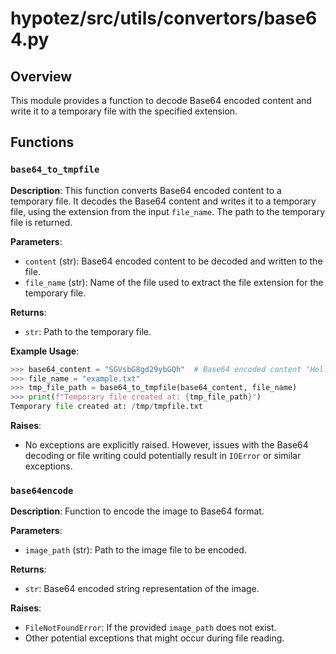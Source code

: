 # hypotez/src/utils/convertors/base64.py

## Overview

This module provides a function to decode Base64 encoded content and write it to a temporary file with the specified extension.


## Functions

### `base64_to_tmpfile`

**Description**: This function converts Base64 encoded content to a temporary file. It decodes the Base64 content and writes it to a temporary file, using the extension from the input `file_name`. The path to the temporary file is returned.

**Parameters**:

- `content` (str): Base64 encoded content to be decoded and written to the file.
- `file_name` (str): Name of the file used to extract the file extension for the temporary file.


**Returns**:

- `str`: Path to the temporary file.


**Example Usage**:

```python
>>> base64_content = "SGVsbG8gd29ybGQh"  # Base64 encoded content "Hello world!"
>>> file_name = "example.txt"
>>> tmp_file_path = base64_to_tmpfile(base64_content, file_name)
>>> print(f"Temporary file created at: {tmp_file_path}")
Temporary file created at: /tmp/tmpfile.txt
```

**Raises**:

- No exceptions are explicitly raised. However, issues with the Base64 decoding or file writing could potentially result in `IOError` or similar exceptions.




### `base64encode`

**Description**: Function to encode the image to Base64 format.

**Parameters**:

- `image_path` (str): Path to the image file to be encoded.


**Returns**:

- `str`: Base64 encoded string representation of the image.

**Raises**:


- `FileNotFoundError`: If the provided `image_path` does not exist.
- Other potential exceptions that might occur during file reading.